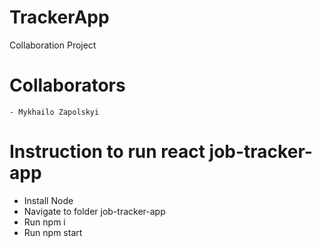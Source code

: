 # TrackerApp

Collaboration Project

# Collaborators

    - Mykhailo Zapolskyi

# Instruction to run react job-tracker-app

-    Install Node
-    Navigate to folder job-tracker-app
-    Run npm i
-    Run npm start
